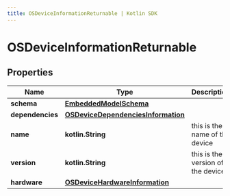 ```yaml
---
title: OSDeviceInformationReturnable | Kotlin SDK
---
```



# OSDeviceInformationReturnable

## Properties
Name | Type | Description | Notes
------------ | ------------- | ------------- | -------------
**schema** | [**EmbeddedModelSchema**](EmbeddedModelSchema) |  |  [optional]
**dependencies** | [**OSDeviceDependenciesInformation**](OSDeviceDependenciesInformation) |  |  [optional]
**name** | **kotlin.String** | this is the name of the device |  [optional]
**version** | **kotlin.String** | this is the version of the device |  [optional]
**hardware** | [**OSDeviceHardwareInformation**](OSDeviceHardwareInformation) |  |  [optional]



